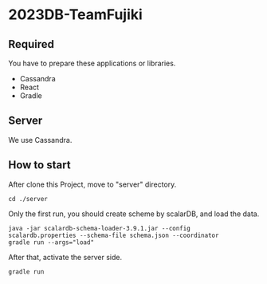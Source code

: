 # 2023DB-TeamFujiki

## Required
You have to prepare these applications or libraries.
- Cassandra
- React
- Gradle

## Server
We use Cassandra.

## How to start
After clone this Project, move to "server" directory.
```
cd ./server
```

Only the first run, you should create scheme by scalarDB, and load the data.
```
java -jar scalardb-schema-loader-3.9.1.jar --config scalardb.properties --schema-file schema.json --coordinator
gradle run --args="load"
```

After that, activate the server side.
```
gradle run
```
